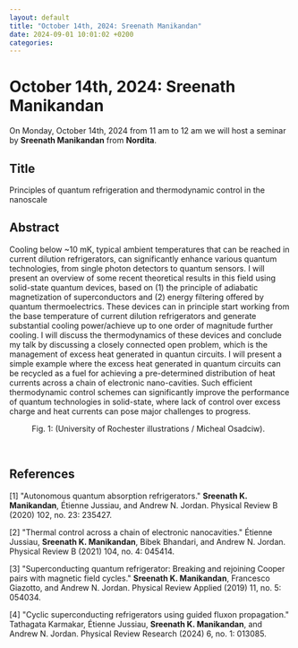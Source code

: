 ```yaml
---
layout: default
title: "October 14th, 2024: Sreenath Manikandan"
date: 2024-09-01 10:01:02 +0200
categories:
---
```


# October 14th, 2024: Sreenath Manikandan

On Monday, October 14th, 2024 from 11 am to 12 am we will host a seminar by **Sreenath Manikandan** from **Nordita**. 

## Title

Principles of quantum refrigeration and thermodynamic control in the nanoscale


## Abstract 

Cooling below ~10 mK, typical ambient temperatures that can be reached in current dilution refrigerators, can significantly enhance various quantum technologies, from single photon detectors to quantum sensors. I will present an overview of some recent theoretical results in this field using solid-state quantum devices, based on (1) the principle of adiabatic magnetization of superconductors and (2) energy filtering offered by quantum thermoelectrics. These devices can in principle start working from the base temperature of current dilution refrigerators and generate substantial cooling power/achieve up to one order of magnitude further cooling. I will discuss the thermodynamics of these devices and conclude my talk by discussing a closely connected open problem, which is the management of excess heat generated in quantun circuits. I will present a simple example where the excess heat generated in quantum circuits can be recycled as a fuel for achieving a pre-determined distribution of heat currents across a chain of electronic nano-cavities. Such efficient thermodynamic control schemes can significantly improve the performance of quantum technologies in solid-state, where lack of control over excess charge and heat currents can pose major challenges to progress.


<figure>
  <img src="{{site.baseurl}}/assets/images/image_manikandan.jpg" alt="">
  <figcaption>Fig. 1: (University of Rochester illustrations / Micheal Osadciw).</figcaption>
</figure>

<br>


## References


[1] "Autonomous quantum absorption refrigerators." **Sreenath K. Manikandan**, Étienne Jussiau, and Andrew N. Jordan. Physical Review B (2020) 102, no. 23: 235427.

[2] "Thermal control across a chain of electronic nanocavities." Étienne Jussiau, **Sreenath K. Manikandan**, Bibek Bhandari, and Andrew N. Jordan. Physical Review B (2021) 104, no. 4: 045414.

[3] "Superconducting quantum refrigerator: Breaking and rejoining Cooper pairs with magnetic field cycles." **Sreenath K. Manikandan**, Francesco Giazotto, and Andrew N. Jordan. Physical Review Applied (2019) 11, no. 5: 054034.

[4] "Cyclic superconducting refrigerators using guided fluxon propagation." Tathagata Karmakar, Étienne Jussiau, **Sreenath K. Manikandan**, and Andrew N. Jordan. Physical Review Research (2024) 6, no. 1: 013085.




